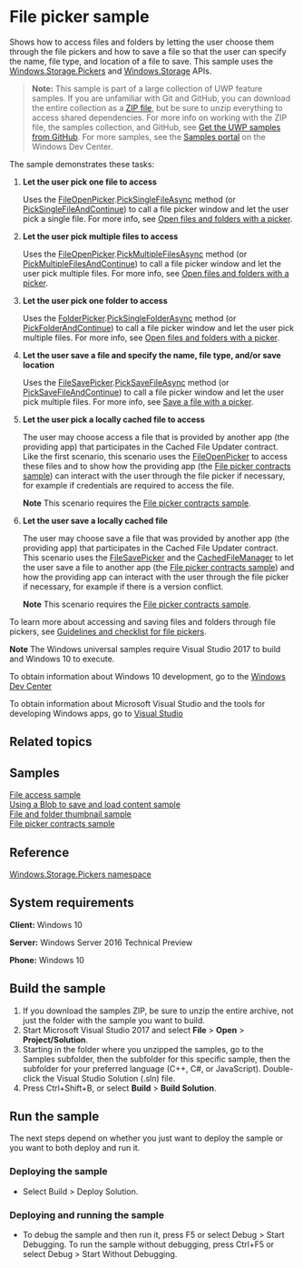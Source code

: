 ﻿<!---
  category: FilesFoldersAndLibraries
  samplefwlink: http://go.microsoft.com/fwlink/p/?LinkId=619994
--->

# File picker sample

Shows how to access files and folders by letting the user choose them through the file pickers and 
how to save a file so that the user can specify the name, file type, and location of a file to save. 
This sample uses the [Windows.Storage.Pickers](http://msdn.microsoft.com/library/windows/apps/br207928) and 
[Windows.Storage](http://msdn.microsoft.com/library/windows/apps/br227346) APIs.

> **Note:** This sample is part of a large collection of UWP feature samples. 
> If you are unfamiliar with Git and GitHub, you can download the entire collection as a 
> [ZIP file](https://github.com/Microsoft/Windows-universal-samples/archive/master.zip), but be 
> sure to unzip everything to access shared dependencies. For more info on working with the ZIP file, 
> the samples collection, and GitHub, see [Get the UWP samples from GitHub](https://aka.ms/ovu2uq). 
> For more samples, see the [Samples portal](https://aka.ms/winsamples) on the Windows Dev Center. 

The sample demonstrates these tasks:

1.  **Let the user pick one file to access**

    Uses the [FileOpenPicker](http://msdn.microsoft.com/library/windows/apps/br207847).[PickSingleFileAsync](http://msdn.microsoft.com/library/windows/apps/br207852) method (or [PickSingleFileAndContinue](http://msdn.microsoft.com/library/windows/apps/dn652521)) to call a file picker window and let the user pick a single file. For more info, see [Open files and folders with a picker](https://msdn.microsoft.com/library/windows/apps/mt186456).

2.  **Let the user pick multiple files to access**

    Uses the [FileOpenPicker](http://msdn.microsoft.com/library/windows/apps/br207847).[PickMultipleFilesAsync](http://msdn.microsoft.com/library/windows/apps/br207851) method (or [PickMultipleFilesAndContinue](http://msdn.microsoft.com/library/windows/apps/dn652520)) to call a file picker window and let the user pick multiple files. For more info, see [Open files and folders with a picker](https://msdn.microsoft.com/library/windows/apps/mt186456).

3.  **Let the user pick one folder to access**

    Uses the [FolderPicker](http://msdn.microsoft.com/library/windows/apps/br207881).[PickSingleFolderAsync](http://msdn.microsoft.com/library/windows/apps/br207885) method (or [PickFolderAndContinue](http://msdn.microsoft.com/library/windows/apps/dn652525)) to call a file picker window and let the user pick multiple files. For more info, see [Open files and folders with a picker](https://msdn.microsoft.com/library/windows/apps/mt186456).

4.  **Let the user save a file and specify the name, file type, and/or save location**

    Uses the [FileSavePicker](http://msdn.microsoft.com/library/windows/apps/br207871).[PickSaveFileAsync](http://msdn.microsoft.com/library/windows/apps/br207876) method (or [PickSaveFileAndContinue](http://msdn.microsoft.com/library/windows/apps/dn652523)) to call a file picker window and let the user pick multiple files. For more info, see [Save a file with a picker](https://msdn.microsoft.com/library/windows/apps/mt186455).

5.  **Let the user pick a locally cached file to access**

    The user may choose access a file that is provided by another app (the providing app) that participates in the Cached File Updater contract. Like the first scenario, this scenario uses the [FileOpenPicker](http://msdn.microsoft.com/library/windows/apps/br207847) to access these files and to show how the providing app (the [File picker contracts sample](http://go.microsoft.com/fwlink/p/?linkid=231536)) can interact with the user through the file picker if necessary, for example if credentials are required to access the file.

    **Note** This scenario requires the [File picker contracts sample](http://go.microsoft.com/fwlink/p/?linkid=231536).

6.  **Let the user save a locally cached file**

    The user may choose save a file that was provided by another app (the providing app) that participates in the Cached File Updater contract. This scenario uses the [FileSavePicker](http://msdn.microsoft.com/library/windows/apps/br207871) and the [CachedFileManager](http://msdn.microsoft.com/library/windows/apps/hh701431) to let the user save a file to another app (the [File picker contracts sample](http://go.microsoft.com/fwlink/p/?linkid=231536)) and how the providing app can interact with the user through the file picker if necessary, for example if there is a version conflict.

    **Note** This scenario requires the [File picker contracts sample](http://go.microsoft.com/fwlink/p/?linkid=231536).

To learn more about accessing and saving files and folders through file pickers, see [Guidelines and checklist for file pickers](http://msdn.microsoft.com/library/windows/apps/hh465182).

**Note** The Windows universal samples require Visual Studio 2017 to build and Windows 10 to execute.
 
To obtain information about Windows 10 development, go to the [Windows Dev Center](http://go.microsoft.com/fwlink/?LinkID=532421)

To obtain information about Microsoft Visual Studio and the tools for developing Windows apps, go to [Visual Studio](http://go.microsoft.com/fwlink/?LinkID=532422)

## Related topics

## Samples

[File access sample](http://go.microsoft.com/fwlink/p/?linkid=231445)  
[Using a Blob to save and load content sample](http://go.microsoft.com/fwlink/p/?linkid=231615)  
[File and folder thumbnail sample](http://go.microsoft.com/fwlink/p/?linkid=231522)  
[File picker contracts sample](http://go.microsoft.com/fwlink/p/?linkid=231536)  

## Reference

[Windows.Storage.Pickers namespace](http://msdn.microsoft.com/library/windows/apps/br207928)  

## System requirements

**Client:** Windows 10

**Server:** Windows Server 2016 Technical Preview

**Phone:** Windows 10

## Build the sample

1. If you download the samples ZIP, be sure to unzip the entire archive, not just the folder with the sample you want to build. 
2. Start Microsoft Visual Studio 2017 and select **File** \> **Open** \> **Project/Solution**.
3. Starting in the folder where you unzipped the samples, go to the Samples subfolder, then the subfolder for this specific sample, then the subfolder for your preferred language (C++, C#, or JavaScript). Double-click the Visual Studio Solution (.sln) file.
4. Press Ctrl+Shift+B, or select **Build** \> **Build Solution**.

## Run the sample

The next steps depend on whether you just want to deploy the sample or you want to both deploy and run it.

### Deploying the sample

- Select Build > Deploy Solution. 

### Deploying and running the sample

- To debug the sample and then run it, press F5 or select Debug >  Start Debugging. To run the sample without debugging, press Ctrl+F5 or select Debug > Start Without Debugging. 
